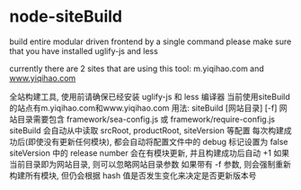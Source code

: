 # node-siteBuild
build entire modular driven frontend by a single command
please make sure that you have installed uglify-js and less

currently there are 2 sites that are using this tool:
m.yiqihao.com and www.yiqihao.com

全站构建工具, 使用前请确保已经安装 uglify-js 和 less 编译器
当前使用siteBuild的站点有m.yiqihao.com和www.yiqihao.com
用法: siteBuild [网站目录] [-f]
网站目录需要包含 framework/sea-config.js 或 framework/require-config.js
siteBuild 会自动从中读取 srcRoot, productRoot, siteVersion 等配置
每次构建成功后(即使没有更新任何模块), 都会自动将配置文件中的 debug 标记设置为 false
siteVersion 中的 release number 会在有模块更新, 并且构建成功后自动 +1
如果当前目录即为网站目录, 则可以忽略网站目录参数
如果带有 -f 参数, 则会强制重新构建所有模块, 但仍会根据 hash 值是否发生变化来决定是否更新版本号